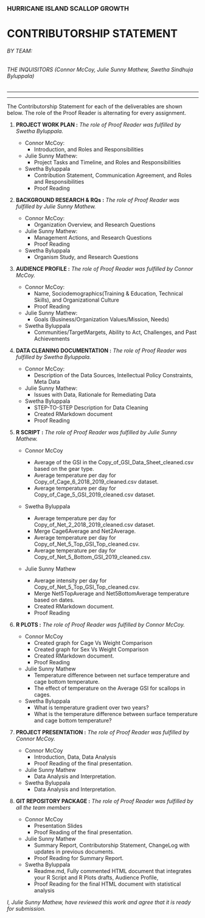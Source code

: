 ### HURRICANE ISLAND SCALLOP GROWTH 
# CONTRIBUTORSHIP STATEMENT
###### BY TEAM:
###### THE INQUISITORS (Connor McCoy, Julie Sunny Mathew, Swetha Sindhuja Byluppala)
--------
--------
The Contributorship Statement for each of the deliverables are shown below. The role of the Proof Reader is alternating for every assignment.

  1. **PROJECT WORK PLAN :** _The role of Proof Reader was fulfilled by Swetha Byluppala._
      * Connor McCoy:
          * Introduction, and Roles and Responsibilities
      * Julie Sunny Mathew:
          * Project Tasks and Timeline, and Roles and Responsibilities
      * Swetha Byluppala
          * Contribution Statement, Communication Agreement, and Roles and Responsibilities
          * Proof Reading

  2. **BACKGROUND RESEARCH & RQs :** _The role of Proof Reader was fulfilled by Julie Sunny Mathew._
      * Connor McCoy:
          * Organization Overview, and Research Questions
      * Julie Sunny Mathew:
          * Management Actions, and Research Questions
          * Proof Reading
      * Swetha Byluppala
          * Organism Study, and Research Questions
          
  3. **AUDIENCE PROFILE :** _The role of Proof Reader was fulfilled by Connor McCoy._
      * Connor McCoy:
          * Name, Sociodemographics(Training & Education, Technical Skills), and Organizational Culture
          * Proof Reading
      * Julie Sunny Mathew:
          * Goals (Business/Organization Values/Mission, Needs)
      * Swetha Byluppala
          * Communities/TargetMargets, Ability to Act, Challenges, and Past Achievements

  4. **DATA CLEANING DOCUMENTATION :** _The role of Proof Reader was fulfilled by Swetha Byluppala._
      * Connor McCoy:
          * Description of the Data Sources, Intellectual Policy Constraints, Meta Data
      * Julie Sunny Mathew:
          * Issues with Data, Rationale for Remediating Data
      * Swetha Byluppala
          * STEP-TO-STEP Description for Data Cleaning
          * Created RMarkdown document
          * Proof Reading
          
  5. **R SCRIPT :** _The role of Proof Reader was fulfilled by Julie Sunny Mathew._
      * Connor McCoy
        * Average of the GSI in the Copy_of_GSI_Data_Sheet_cleaned.csv based on the gear type.
        * Average temperature per day for Copy_of_Cage_6_2018_2019_cleaned.csv dataset.
        * Average temperature per day for Copy_of_Cage_5_GSI_2019_cleaned.csv dataset.

      * Swetha Byluppala
        * Average temperature per day for Copy_of_Net_2_2018_2019_cleaned.csv dataset.
        * Merge Cage6Average and Net2Average.
        * Average temperature per day for Copy_of_Net_5_Top_GSI_Top_cleaned.csv.
        * Average temperature per day for Copy_of_Net_5_Bottom_GSI_2019_cleaned.csv.

      * Julie Sunny Mathew
        * Average intensity per day for Copy_of_Net_5_Top_GSI_Top_cleaned.csv.
        * Merge Net5TopAverage and Net5BottomAverage temperature based on dates.
        * Created RMarkdown document.
        * Proof Reading
        
  6. **R PLOTS :** _The role of Proof Reader was fulfilled by Connor McCoy._
      * Connor McCoy
        * Created graph for Cage Vs Weight Comparison
        * Created graph for Sex Vs Weight Comparison
        * Created RMarkdown document.
        * Proof Reading
      * Julie Sunny Mathew
        * Temperature difference between net surface temperature and cage bottom temperature.
        * The effect of temperature on the Average GSI for scallops in cages.
      * Swetha Byluppala
        * What is temperature gradient over two years?
        * What is the temperature difference between surface temperature and cage bottom temperature?
        
  7. **PROJECT PRESENTATION :** _The role of Proof Reader was fulfilled by Connor McCoy._
      * Connor McCoy
        * Introduction, Data, Data Analysis
        * Proof Reading of the final presentation.
      * Julie Sunny Mathew
        * Data Analysis and Interpretation.
      * Swetha Byluppala
        * Data Analysis and Interpretation. 

  8. **GIT REPOSITORY PACKAGE :** _The role of Proof Reader was fulfilled by all the team members_
      * Connor McCoy
        * Presentation Slides
        * Proof Reading of the final presentation.
      * Julie Sunny Mathew
        * Summary Report, Contributorship Statement, ChangeLog with updates in previous documents.
        * Proof Reading for Summary Report.
      * Swetha Byluppala
        * Readme.md, Fully commented HTML document that integrates your R Script and R Plots drafts, Audience Profile, 
        * Proof Reading for the final HTML document with statistical analysis

_I, Julie Sunny Mathew, have reviewed this work and agree that it is ready for submission._

